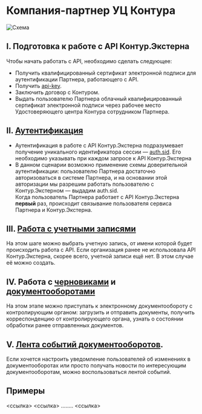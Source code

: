 # Компания-партнер УЦ Контура

![Схема](https://github.com/skbkontur/extern-api-docs/blob/master/images/Партнер%20с%20КЦР%20(1).jpg)

## I. Подготовка к работе с API Контур.Экстерна
Чтобы начать работать с API, необходимо сделать следующее:
* Получить квалифицированный сертификат электронной подписи для аутентификации Партнера, работающего с API.
* Получить [api-key](https://github.com/skbkontur/extern-api-docs/blob/master/manuals/Как%20передавать%20api-key.md).
* Заключить договор с Контуром.
* Выдать пользователю Партнера облачный квалифицированный сертификат электронной подписи через рабочее место Удостоверяющего центра Контура сотрудником Партнера.

## II. [Аутентификация](https://github.com/skbkontur/extern-api-docs/blob/master/Аутентификация.md) 
* Аутентификация в работе с API Контур.Экстерна подразумевает получение уникального идентификатора сессии — [auth.sid](https://github.com/skbkontur/extern-api-docs/blob/master/manuals/Как%20передавать%20auth.sid.md). Его необходимо указывать при каждом запросе к API Контур.Экстерна 
* В данном сценарии возможно применение схемы доверительной аутентификации: пользователю Партнера достаточно авторизоваться в системе Партнера, и на основании этой авторизации мы разрешим работать пользователю с Контур.Экстерном — выдадим auth.sid.  
Когда пользователь Партнера работает с API Контур.Экстерна **первый** раз, происходит связывание пользователя сервиса Партнера и Контур.Экстерна. 

## III. [Работа с учетными записями](https://github.com/skbkontur/extern-api-docs/blob/master/Работа%20с%20ЛС.md)
На этом шаге можно выбрать учетную запись, от имени которой будет происходить работа с API. 
Если организация ранее не использовала API Контур.Экстерна, скорее всего, учетной записи ещё нет. В этом случае её можно создать.

## IV. Работа с [черновиками](https://github.com/skbkontur/extern-api-docs/blob/master/Черновик%20ДО.md) и [документооборотами](https://github.com/skbkontur/extern-api-docs/blob/master/Работа%20с%20ДО.md)
На этом этапе можно приступать к электронному документообороту с контролирующим органом: загрузить и отправить документы, получить корреспонденцию от контролирующего органа, узнать о состоянии обработки ранее отправленных документов.

## V. [Лента событий документооборотов](https://github.com/skbkontur/extern-api-docs/blob/master/Лента%20событий%20ДО.md).
Если хочется настроить уведомление пользователей об изменениях в документооборотах или просто получать новости по интересующим документооборотам, можно воспользоваться лентой событий.

## Примеры
<ссылка>
<ссылка>
........
<ссылка>
